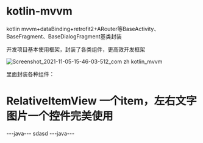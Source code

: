 # kotlin-mvvm
kotlin mvvm+dataBinding+retrofit2+ARouter等BaseActivity、BaseFragment、BaseDialogFragment基类封装

开发项目基本使用框架，封装了各类组件，更高效开发框架

![Screenshot_2021-11-05-15-46-03-512_com zh kotlin_mvvm](https://user-images.githubusercontent.com/32659960/140476015-c2c98786-2e17-4871-af63-b67450d34b11.jpg)

里面封装各种组件：
# RelativeItemView 一个item，左右文字图片一个控件完美使用
---java---
sdasd
---java---
